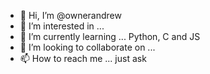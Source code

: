 - 👋 Hi, I’m @ownerandrew
- 👀 I’m interested in ...
- 🌱 I’m currently learning ... Python, C and JS
- 💞️ I’m looking to collaborate on ...
- 📫 How to reach me ... just ask

<!---
ownerandrew/ownerandrew is a ✨ special ✨ repository because its `README.md` (this file) appears on your GitHub profile.
You can click the Preview link to take a look at your changes.
--->
